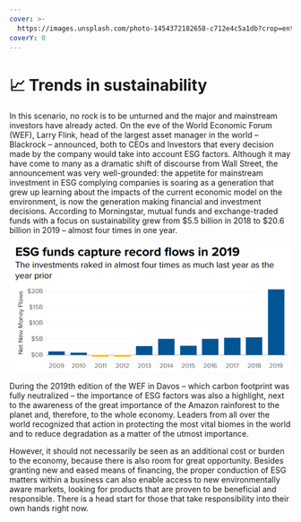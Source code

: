 ```yaml
---
cover: >-
  https://images.unsplash.com/photo-1454372182658-c712e4c5a1db?crop=entropy&cs=tinysrgb&fm=jpg&ixid=MnwxOTcwMjR8MHwxfHNlYXJjaHw5fHx0cmVlc3xlbnwwfHx8fDE2NjM3MDA0MzE&ixlib=rb-1.2.1&q=80
coverY: 0
---
```


# 📈 Trends in sustainability

In this scenario, no rock is to be unturned and the major and mainstream investors have already acted. On the eve of the World Economic Forum (WEF), Larry Flink, head of the largest asset manager in the world – Blackrock – announced, both to CEOs and Investors that every decision made by the company would take into account ESG factors. Although it may have come to many as a dramatic shift of discourse from Wall Street, the announcement was very well-grounded: the appetite for mainstream investment in ESG complying companies is soaring as a generation that grew up learning about the impacts of the current economic model on the environment, is now the generation making financial and investment decisions. According to Morningstar, mutual funds and exchange-traded funds with a focus on sustainability grew from $5.5 billion in 2018 to $20.6 billion in 2019 – almost four times in one year.

![](<../.gitbook/assets/image (21).png>)

During the 2019th edition of the WEF in Davos – which carbon footprint was fully neutralized – the importance of ESG factors was also a highlight, next to the awareness of the great importance of the Amazon rainforest to the planet and, therefore, to the whole economy. Leaders from all over the world recognized that action in protecting the most vital biomes in the world and to reduce degradation as a matter of the utmost importance.

However, it should not necessarily be seen as an additional cost or burden to the economy, because there is also room for great opportunity. Besides granting new and eased means of financing, the proper conduction of ESG matters within a business can also enable access to new environmentally aware markets, looking for products that are proven to be beneficial and responsible. There is a head start for those that take responsibility into their own hands right now.
